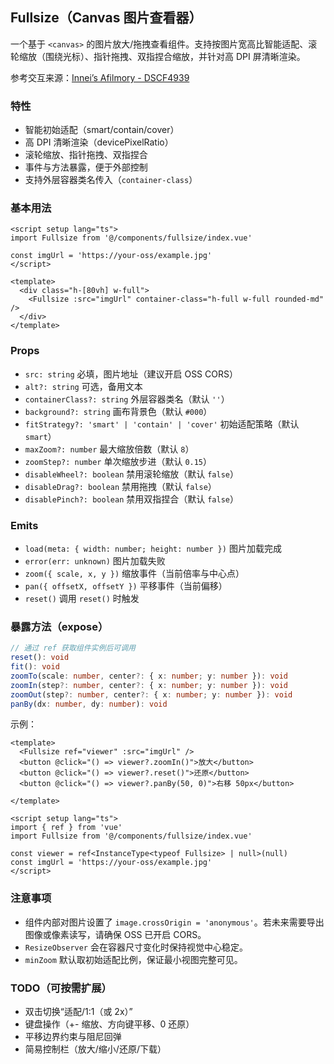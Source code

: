## Fullsize（Canvas 图片查看器）

一个基于 `<canvas>` 的图片放大/拖拽查看组件。支持按图片宽高比智能适配、滚轮缩放（围绕光标）、指针拖拽、双指捏合缩放，并针对高 DPI 屏清晰渲染。

参考交互来源：[Innei’s Afilmory - DSCF4939](https://afilmory.innei.in/DSCF4939)

### 特性
- 智能初始适配（smart/contain/cover）
- 高 DPI 清晰渲染（devicePixelRatio）
- 滚轮缩放、指针拖拽、双指捏合
- 事件与方法暴露，便于外部控制
- 支持外层容器类名传入（`container-class`）

### 基本用法
```vue
<script setup lang="ts">
import Fullsize from '@/components/fullsize/index.vue'

const imgUrl = 'https://your-oss/example.jpg'
</script>

<template>
  <div class="h-[80vh] w-full">
    <Fullsize :src="imgUrl" container-class="h-full w-full rounded-md" />
  </div>
</template>
```

### Props
- `src: string` 必填，图片地址（建议开启 OSS CORS）
- `alt?: string` 可选，备用文本
- `containerClass?: string` 外层容器类名（默认 `''`）
- `background?: string` 画布背景色（默认 `#000`）
- `fitStrategy?: 'smart' | 'contain' | 'cover'` 初始适配策略（默认 `smart`）
- `maxZoom?: number` 最大缩放倍数（默认 `8`）
- `zoomStep?: number` 单次缩放步进（默认 `0.15`）
- `disableWheel?: boolean` 禁用滚轮缩放（默认 `false`）
- `disableDrag?: boolean` 禁用拖拽（默认 `false`）
- `disablePinch?: boolean` 禁用双指捏合（默认 `false`）

### Emits
- `load(meta: { width: number; height: number })` 图片加载完成
- `error(err: unknown)` 图片加载失败
- `zoom({ scale, x, y })` 缩放事件（当前倍率与中心点）
- `pan({ offsetX, offsetY })` 平移事件（当前偏移）
- `reset()` 调用 `reset()` 时触发

### 暴露方法（expose）
```ts
// 通过 ref 获取组件实例后可调用
reset(): void
fit(): void
zoomTo(scale: number, center?: { x: number; y: number }): void
zoomIn(step?: number, center?: { x: number; y: number }): void
zoomOut(step?: number, center?: { x: number; y: number }): void
panBy(dx: number, dy: number): void
```

示例：
```vue
<template>
  <Fullsize ref="viewer" :src="imgUrl" />
  <button @click="() => viewer?.zoomIn()">放大</button>
  <button @click="() => viewer?.reset()">还原</button>
  <button @click="() => viewer?.panBy(50, 0)">右移 50px</button>
  
</template>

<script setup lang="ts">
import { ref } from 'vue'
import Fullsize from '@/components/fullsize/index.vue'

const viewer = ref<InstanceType<typeof Fullsize> | null>(null)
const imgUrl = 'https://your-oss/example.jpg'
</script>
```

### 注意事项
- 组件内部对图片设置了 `image.crossOrigin = 'anonymous'`。若未来需要导出图像或像素读写，请确保 OSS 已开启 CORS。
- `ResizeObserver` 会在容器尺寸变化时保持视觉中心稳定。
- `minZoom` 默认取初始适配比例，保证最小视图完整可见。

### TODO（可按需扩展）
- 双击切换“适配/1:1（或 2x）”
- 键盘操作（+- 缩放、方向键平移、0 还原）
- 平移边界约束与阻尼回弹
- 简易控制栏（放大/缩小/还原/下载）



